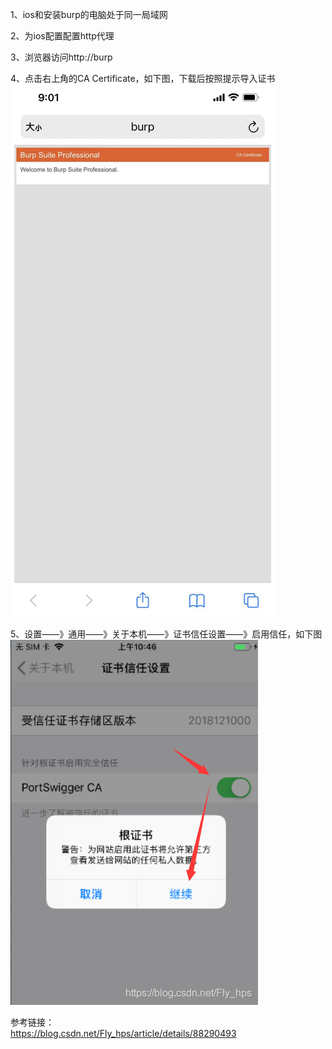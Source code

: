 1、ios和安装burp的电脑处于同一局域网

2、为ios配置配置http代理

3、浏览器访问http://burp

4、点击右上角的CA Certificate，如下图，下载后按照提示导入证书  
![image](./pic/1.png)  

5、设置——》通用——》关于本机——》证书信任设置——》启用信任，如下图  
![image](./pic/2.png)  

参考链接：  
https://blog.csdn.net/Fly_hps/article/details/88290493  

